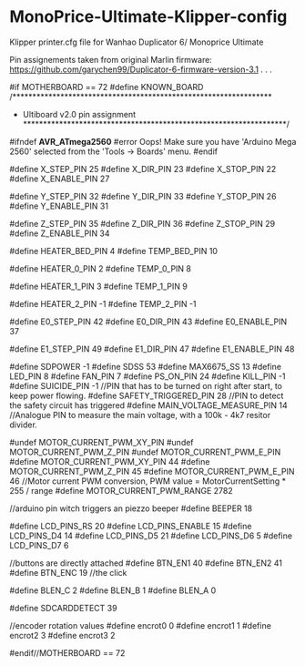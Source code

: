 # MonoPrice-Ultimate-Klipper-config
Klipper printer.cfg file for Wanhao Duplicator 6/ Monoprice Ultimate

Pin assignements taken from original Marlin firmware: https://github.com/garychen99/Duplicator-6-firmware-version-3.1
.
.
.

#if MOTHERBOARD == 72
#define KNOWN_BOARD
/*****************************************************************
* Ultiboard v2.0 pin assignment
******************************************************************/

#ifndef __AVR_ATmega2560__
 #error Oops!  Make sure you have 'Arduino Mega 2560' selected from the 'Tools -> Boards' menu.
#endif

#define X_STEP_PIN 25
#define X_DIR_PIN 23
#define X_STOP_PIN 22
#define X_ENABLE_PIN 27

#define Y_STEP_PIN 32
#define Y_DIR_PIN 33
#define Y_STOP_PIN 26
#define Y_ENABLE_PIN 31

#define Z_STEP_PIN 35
#define Z_DIR_PIN 36
#define Z_STOP_PIN 29
#define Z_ENABLE_PIN 34

#define HEATER_BED_PIN 4
#define TEMP_BED_PIN 10

#define HEATER_0_PIN  2
#define TEMP_0_PIN 8

#define HEATER_1_PIN 3
#define TEMP_1_PIN 9

#define HEATER_2_PIN -1
#define TEMP_2_PIN -1

#define E0_STEP_PIN         42
#define E0_DIR_PIN          43
#define E0_ENABLE_PIN       37

#define E1_STEP_PIN         49
#define E1_DIR_PIN          47
#define E1_ENABLE_PIN       48

#define SDPOWER            -1
#define SDSS               53
#define MAX6675_SS         13
#define LED_PIN            8
#define FAN_PIN            7
#define PS_ON_PIN          24
#define KILL_PIN           -1
#define SUICIDE_PIN        -1  //PIN that has to be turned on right after start, to keep power flowing.
#define SAFETY_TRIGGERED_PIN     28 //PIN to detect the safety circuit has triggered
#define MAIN_VOLTAGE_MEASURE_PIN 14 //Analogue PIN to measure the main voltage, with a 100k - 4k7 resitor divider.

#undef MOTOR_CURRENT_PWM_XY_PIN
#undef MOTOR_CURRENT_PWM_Z_PIN
#undef MOTOR_CURRENT_PWM_E_PIN
#define MOTOR_CURRENT_PWM_XY_PIN 44
#define MOTOR_CURRENT_PWM_Z_PIN 45
#define MOTOR_CURRENT_PWM_E_PIN 46
//Motor current PWM conversion, PWM value = MotorCurrentSetting * 255 / range
#define MOTOR_CURRENT_PWM_RANGE 2782

//arduino pin witch triggers an piezzo beeper
#define BEEPER 18

#define LCD_PINS_RS 20
#define LCD_PINS_ENABLE 15
#define LCD_PINS_D4 14
#define LCD_PINS_D5 21
#define LCD_PINS_D6 5
#define LCD_PINS_D7 6

//buttons are directly attached
#define BTN_EN1 40
#define BTN_EN2 41
#define BTN_ENC 19  //the click

#define BLEN_C 2
#define BLEN_B 1
#define BLEN_A 0

#define SDCARDDETECT 39

//encoder rotation values
#define encrot0 0
#define encrot1 1
#define encrot2 3
#define encrot3 2

#endif//MOTHERBOARD == 72
